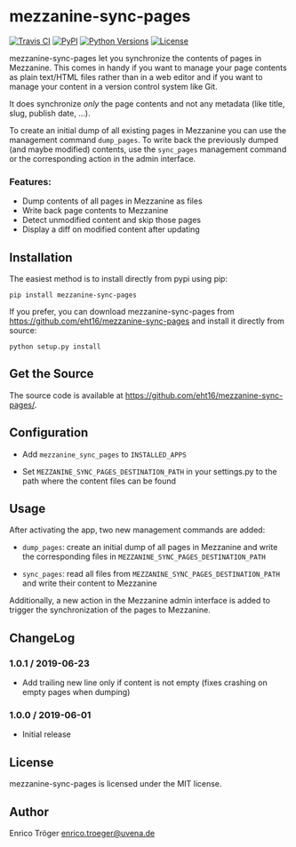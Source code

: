 mezzanine-sync-pages
====================

[![Travis CI](https://travis-ci.org/eht16/mezzanine-sync-pages.svg?branch=master)](https://travis-ci.org/eht16/mezzanine-sync-pages)
[![PyPI](https://img.shields.io/pypi/v/mezzanine-sync-pages.svg)](https://pypi.org/project/mezzanine-sync-pages/)
[![Python Versions](https://img.shields.io/pypi/pyversions/mezzanine-sync-pages.svg)](https://pypi.org/project/mezzanine-sync-pages/)
[![License](https://img.shields.io/pypi/l/mezzanine-sync-pages.svg)](https://pypi.org/project/mezzanine-sync-pages/)

mezzanine-sync-pages let you synchronize the contents of pages
in Mezzanine.
This comes in handy if you want to manage your page contents
as plain text/HTML files rather than in a web editor and if you
want to manage your content in a version control system like Git.

It does synchronize *only* the page contents and not any metadata
(like title, slug, publish date, ...).

To create an initial dump of all existing pages in Mezzanine you can
use the management command `dump_pages`.
To write back the previously dumped (and maybe modified) contents, use
the `sync_pages` management command or the corresponding action in the
admin interface.

### Features:

- Dump contents of all pages in Mezzanine as files
- Write back page contents to Mezzanine
- Detect unmodified content and skip those pages
- Display a diff on modified content after updating


Installation
------------

The easiest method is to install directly from pypi using pip:

    pip install mezzanine-sync-pages


If you prefer, you can download mezzanine-sync-pages from
https://github.com/eht16/mezzanine-sync-pages and install it directly from source:

    python setup.py install


Get the Source
--------------

The source code is available at https://github.com/eht16/mezzanine-sync-pages/.


Configuration
-------------

- Add `mezzanine_sync_pages` to `INSTALLED_APPS`

- Set `MEZZANINE_SYNC_PAGES_DESTINATION_PATH` in your settings.py to the path
  where the content files can be found


Usage
-----

After activating the app, two new management commands are added:

- `dump_pages`: create an initial dump of all pages in Mezzanine and
                write the corresponding files in `MEZZANINE_SYNC_PAGES_DESTINATION_PATH`

- `sync_pages`: read all files from `MEZZANINE_SYNC_PAGES_DESTINATION_PATH` and write their
                content to Mezzanine

Additionally, a new action in the Mezzanine admin interface is added to trigger the
synchronization of the pages to Mezzanine.


ChangeLog
---------

### 1.0.1 / 2019-06-23

- Add trailing new line only if content is not empty
  (fixes crashing on empty pages when dumping)

### 1.0.0 / 2019-06-01

- Initial release


License
-------
mezzanine-sync-pages is licensed under the MIT license.


Author
------

Enrico Tröger <enrico.troeger@uvena.de>
